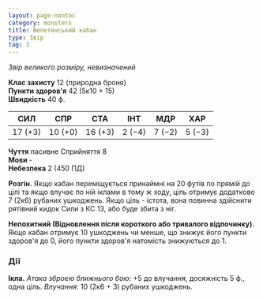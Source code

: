 ```yaml
---
layout: page-nontoc
category: monsters
title: Велетенський кабан
type: Звір
tag: 2
---
```


_Звір великого розміру, невизначений_

**Клас захисту** 12 (природна броня)    
**Пункти здоров'я** 42 (5к10 + 15)    
**Швидкість** 40 ф.

| СИЛ     | СПР     | СТА     | ІНТ    | МДР    | ХАР    |
| ------- | ------- | ------- | ------ | ------ | ------ |
| 17 (+3) | 10 (+0) | 16 (+3) | 2 (−4) | 7 (−2) | 5 (−3) |

**Чуття** пасивне Сприйняття 8    
**Мови** -    
**Небезпека** 2 (450 ПД)

**Розгін.** Якщо кабан переміщується принаймні на 20 футів по прямій до цілі та якщо влучає по ній іклами в тому ж ходу, ціль отримує додатково 7 (2к6) рубаних ушкоджень. Якщо ціль - істота, вона повинна здійснити рятівний кидок Сили з КС 13, або буде збита з ніг.    

**Непохитний (Відновлення після короткого або тривалого відпочинку).** Якщо кабан отримує 10 ушкоджень чи менше, що знижує його пункти здоров'я до 0, його пункти здоров'я натомість знижуються до 1.

### Дії
**Ікла.** _Атака зброєю ближнього бою:_ +5 до влучання, досяжність 5 ф., одна ціль. _Влучання:_ 10 (2к6 + 3) рубаних ушкоджень. 
